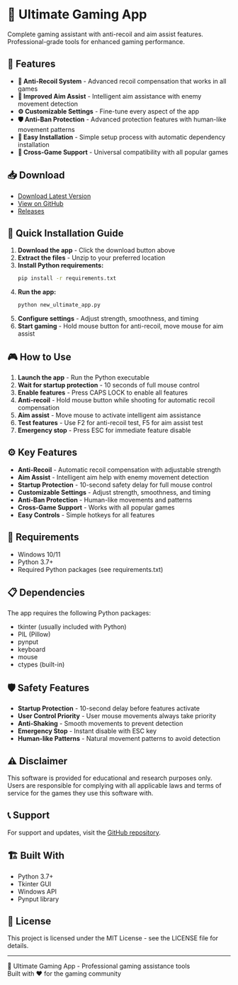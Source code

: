# 🎯 Ultimate Gaming App

Complete gaming assistant with anti-recoil and aim assist features. Professional-grade tools for enhanced gaming performance.

## 🌟 Features

- **🔫 Anti-Recoil System** - Advanced recoil compensation that works in all games
- **🎯 Improved Aim Assist** - Intelligent aim assistance with enemy movement detection
- **⚙️ Customizable Settings** - Fine-tune every aspect of the app
- **🛡️ Anti-Ban Protection** - Advanced protection features with human-like movement patterns
- **🚀 Easy Installation** - Simple setup process with automatic dependency installation
- **📱 Cross-Game Support** - Universal compatibility with all popular games

## 📥 Download

- [Download Latest Version](https://github.com/Malam66/no-c-app/archive/refs/heads/main.zip)
- [View on GitHub](https://github.com/Malam66/no-c-app)
- [Releases](https://github.com/Malam66/no-c-app/releases)

## 🚀 Quick Installation Guide

1. **Download the app** - Click the download button above
2. **Extract the files** - Unzip to your preferred location
3. **Install Python requirements:**
   ```bash
   pip install -r requirements.txt
   ```
4. **Run the app:**
   ```bash
   python new_ultimate_app.py
   ```
5. **Configure settings** - Adjust strength, smoothness, and timing
6. **Start gaming** - Hold mouse button for anti-recoil, move mouse for aim assist

## 🎮 How to Use

1. **Launch the app** - Run the Python executable
2. **Wait for startup protection** - 10 seconds of full mouse control
3. **Enable features** - Press CAPS LOCK to enable all features
4. **Anti-recoil** - Hold mouse button while shooting for automatic recoil compensation
5. **Aim assist** - Move mouse to activate intelligent aim assistance
6. **Test features** - Use F2 for anti-recoil test, F5 for aim assist test
7. **Emergency stop** - Press ESC for immediate feature disable

## ⚙️ Key Features

- **Anti-Recoil** - Automatic recoil compensation with adjustable strength
- **Aim Assist** - Intelligent aim help with enemy movement detection
- **Startup Protection** - 10-second safety delay for full mouse control
- **Customizable Settings** - Adjust strength, smoothness, and timing
- **Anti-Ban Protection** - Human-like movements and patterns
- **Cross-Game Support** - Works with all popular games
- **Easy Controls** - Simple hotkeys for all features

## 🔧 Requirements

- Windows 10/11
- Python 3.7+
- Required Python packages (see requirements.txt)

## 📋 Dependencies

The app requires the following Python packages:
- tkinter (usually included with Python)
- PIL (Pillow)
- pynput
- keyboard
- mouse
- ctypes (built-in)

## 🛡️ Safety Features

- **Startup Protection** - 10-second delay before features activate
- **User Control Priority** - User mouse movements always take priority
- **Anti-Shaking** - Smooth movements to prevent detection
- **Emergency Stop** - Instant disable with ESC key
- **Human-like Patterns** - Natural movement patterns to avoid detection

## ⚠️ Disclaimer

This software is provided for educational and research purposes only. Users are responsible for complying with all applicable laws and terms of service for the games they use this software with.

## 📞 Support

For support and updates, visit the [GitHub repository](https://github.com/Malam66/no-c-app).

## 🏗️ Built With

- Python 3.7+
- Tkinter GUI
- Windows API
- Pynput library

## 📄 License

This project is licensed under the MIT License - see the LICENSE file for details.

---

🎯 Ultimate Gaming App - Professional gaming assistance tools  
Built with ❤️ for the gaming community 